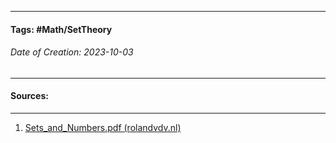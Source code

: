 __________________________________________________________________________
#### **Tags:** #Math/SetTheory 
###### *Date of Creation: 2023-10-03*
__________________________________________________________________________


#### Sources:
__________________________________________________________________________
1. [Sets_and_Numbers.pdf (rolandvdv.nl)](https://www.rolandvdv.nl/Sets_and_Numbers.pdf)